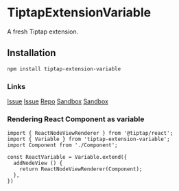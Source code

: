 # TiptapExtensionVariable

A fresh Tiptap extension.

## Installation

```bash
npm install tiptap-extension-variable
```

### Links

[Issue](https://github.com/ueberdosis/tiptap/issues/819)
[Issue](https://github.com/ueberdosis/tiptap/issues/329)
[Repo](https://github.com/talqui-oss/tiptap-extension-variable)
[Sandbox](https://codesandbox.io/p/sandbox/tiptap-custom-extension-variable-node-0bnf72)
[Sandbox](https://codesandbox.io/p/sandbox/drag-and-drop-variables-n29954)

### Rendering React Component as variable

```
import { ReactNodeViewRenderer } from '@tiptap/react';
import { Variable } from 'tiptap-extension-variable';
import Component from './Component';

const ReactVariable = Variable.extend({
  addNodeView () {
    return ReactNodeViewRenderer(Component);
  },
})
```
